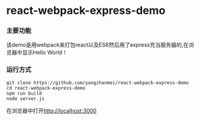 # react-webpack-express-demo
### 主要功能
该demo是用webpack来打包react以及ES6然后用了express充当服务器的,在浏览器中显示Hello World！
### 运行方式
```
git clone https://github.com/yangzhanmei/react-webpack-express-demo
cd react-webpack-express-demo
npm run build
node server.js
```
在浏览器中打开<http://localhost:3000>
